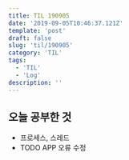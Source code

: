 ```yaml
---
title: TIL 190905 
date: '2019-09-05T10:46:37.121Z'
template: 'post'
draft: false
slug: 'til/190905'
category: 'TIL'
tags:
  - 'TIL'
  - 'Log'
description: ''
---
```


## 오늘 공부한 것

- 프로세스, 스레드 
- TODO APP  오류 수정 



 


